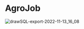 # AgroJob
![drawSQL-export-2022-11-13_16_08](https://user-images.githubusercontent.com/94453737/201518758-a39af73a-9127-4755-b523-b847778b654d.png)


